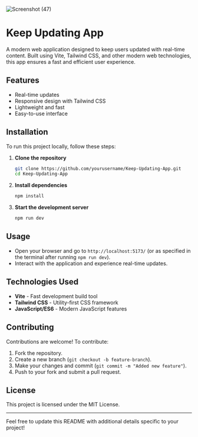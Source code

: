 ![Screenshot (47)](https://github.com/Debarati0707/REACT-TO-DO-APP/assets/157969803/89d9cd17-0518-4133-90fa-3a41c02a552d)
# Keep Updating App

A modern web application designed to keep users updated with real-time content. Built using Vite, Tailwind CSS, and other modern web technologies, this app ensures a fast and efficient user experience.

## Features
- Real-time updates
- Responsive design with Tailwind CSS
- Lightweight and fast
- Easy-to-use interface

## Installation
To run this project locally, follow these steps:

1. **Clone the repository**
   ```sh
   git clone https://github.com/yourusername/Keep-Updating-App.git
   cd Keep-Updating-App
   ```

2. **Install dependencies**
   ```sh
   npm install
   ```

3. **Start the development server**
   ```sh
   npm run dev
   ```

## Usage
- Open your browser and go to `http://localhost:5173/` (or as specified in the terminal after running `npm run dev`).
- Interact with the application and experience real-time updates.

## Technologies Used
- **Vite** - Fast development build tool
- **Tailwind CSS** - Utility-first CSS framework
- **JavaScript/ES6** - Modern JavaScript features

## Contributing
Contributions are welcome! To contribute:
1. Fork the repository.
2. Create a new branch (`git checkout -b feature-branch`).
3. Make your changes and commit (`git commit -m "Added new feature"`).
4. Push to your fork and submit a pull request.

## License
This project is licensed under the MIT License.

---

Feel free to update this README with additional details specific to your project!




